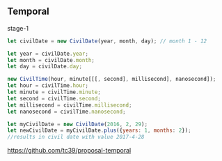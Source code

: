 ## Temporal

stage-1

```javascript
let civilDate = new CivilDate(year, month, day); // month 1 - 12

let year = civilDate.year;
let month = civilDate.month;
let day = civilDate.day;

new CivilTime(hour, minute[[[, second], millisecond], nanosecond]);
let hour = civilTime.hour;
let minute = civilTime.minute;
let second = civilTime.second;
let millisecond = civilTime.millisecond;
let nanosecond = civilTime.nanosecond;

let myCivilDate = new CivilDate(2016, 2, 29);
let newCivilDate = myCivilDate.plus({years: 1, months: 2});
//results in civil date with value 2017-4-28
```

<a class="ref-link" href="https://github.com/tc39/proposal-temporal" target="_blank">
  https://github.com/tc39/proposal-temporal
</a>
